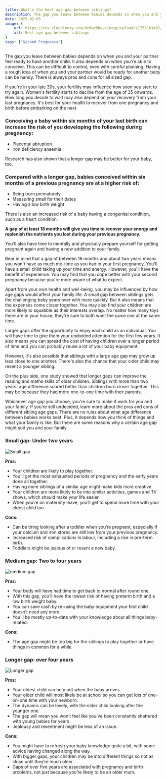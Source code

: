 ```yaml
---
title: What's the best age gap between siblings?
description: The gap you leave between babies depends on when you and your partner feel ready to have another child. It also depends on when you're able to conceive. This can be difficult to control...
date: 2023-02-03
image: {
    url: https://res.cloudinary.com/dc0wr8hev/image/upload/v1756181482/What_s_the_best_age_gap_between_siblings_vpqkqm.webp ,
    alt: Best age gap between siblings
}
tags: ["Second Pregnancy"]
---
```

The gap you leave between babies depends on when you and your partner feel ready to have another child. It also depends on when you're able to conceive. This can be difficult to control, even with careful planning.
Having a rough idea of when you and your partner would be ready for another baby can be handy. There is always pros and cons for all sized gap.

If you're in your late 30s, your fertility may influence how soon you start to try again. Women's fertility starts to decline from the age of 35 onwards.
How long you decide to wait may also depend on your recovery from your last pregnancy. It's best for your health to recover from one pregnancy and birth before embarking on the next.

### Conceiving a baby within six months of your last birth can increase the risk of you developing the following during pregnancy:

- Placental abruption
- Iron deficiency anaemia

Research has also shown that a longer gap may be better for your baby, too.

### Compared with a longer gap, babies conceived within six months of a previous pregnancy are at a higher risk of:

- Being born prematurely
- Measuring small for their dates
- Having a low birth weight

There is also an increased risk of a baby having a congenital condition, such as a heart condition.

**A gap of at least 18 months will give you time to recover your energy and replenish the nutrients you lost during your previous pregnancy.** 


You'll also have time to mentally and physically prepare yourself for getting pregnant again and having a new addition to your family.

Bear in mind that a gap of between 18 months and about two years means you won't have as much me-time as you had in your first pregnancy. You'll have a small child taking up your time and energy. However, you'll have the benefit of experience. You may find that you cope better with your second pregnancy because you're more aware of what to expect.

Apart from your own health and well-being, you may be influenced by how age gaps would affect your family life. A small gap between siblings gets the challenging baby years over with more quickly. But it also means that the expenses come closer together. You may also find your children are more likely to squabble as their interests overlap. No matter how many toys there are in your house, they're sure to both want the same one at the same time.

Larger gaps offer the opportunity to enjoy each child as an individual. You will have time to give them your undivided attention for the first few years. It also means you can spread the cost of having children over a longer period of time and you can probably reuse a lot of your baby equipment.

However, it's also possible that siblings with a large age gap may grow up less close to one another. There's also the chance that your older child may resent a younger sibling.

On the plus side, one study showed that longer gaps can improve the reading and maths skills of older children. Siblings with more than two years' age difference scored better than children born closer together. This may be because they had more one-to-one time with their parents.

Whichever age gap you choose, you're sure to make it work for you and your family. If you're still undecided, learn more about the pros and cons of different sibling age gaps.
There are no rules about what age difference between babies works best. Plus, it depends how you think of things and what your family is like. But there are some reasons why a certain age gap might suit you and your family.

### Small gap: Under two years

![Small gap](https://img1.wsimg.com/isteam/ip/7d906beb-bc9b-4377-9b06-b22a3566899c/images.jpeg-63.jpg/:/cr=t:0%25,l:0%25,w:100%25,h:100%25/rs=w:1280)

**Pros:**

- Your children are likely to play together.
- You’ll get the most exhausted periods of pregnancy and the early years done all together.  
- Having more siblings of a similar age might make kids more creative.
- Your children are more likely to be into similar activities, games and TV shows, which should make your life easier.
- When you’re on maternity leave, you’ll get to spend more time with your eldest child too.

**Cons:**

- Can be tiring looking after a toddler when you’re pregnant, especially if your calcium and iron stores are still low from your previous pregnancy.
- Increased risk of complications in labour, including a rise in pre-term birth.
- Toddlers might be jealous of or resent a new baby.

### Medium gap: Two to four years 

![medium gap](https://img1.wsimg.com/isteam/ip/7d906beb-bc9b-4377-9b06-b22a3566899c/download.jpeg-17.jpg/:/cr=t:0%25,l:0%25,w:100%25,h:100%25/rs=w:1280)

**Pros:**

- Your body will have had time to get back to normal after round one.
- With this gap, you’ll have the lowest risk of having preterm birth and a low birth weight baby.
- You can save cash by re-using the baby equipment your first child doesn’t need any more.
- You’ll be mostly up-to-date with your knowledge about all things baby-related.

**Cons:**

- The age gap might be too big for the siblings to play together or have things in common for a while.

### Longer gap: over four years 

![Longer gap](https://img1.wsimg.com/isteam/ip/7d906beb-bc9b-4377-9b06-b22a3566899c/download.jpeg-18.jpg/:/cr=t:0%25,l:0%25,w:100%25,h:100%25/rs=w:1280)

**Pros:**

- Your eldest child can help out when the baby arrives.
- Your older child will most likely be at school so you can get lots of one-on-one time with your newborn.
- The dynamic can be lovely, with the older child looking after the younger one.
- The gap will mean you won’t feel like you’ve been constantly shattered with young babies for years.
- Jealousy and resentment might be less of an issue.

**Cons:**

- You might have to refresh your baby knowledge quite a bit, with some advice having changed along the way.
- With bigger gaps, your children may be into different things so not as close until they’re much older.
- Gaps of over five years are associated with pregnancy and birth problems, not just because you’re likely to be an older mum.